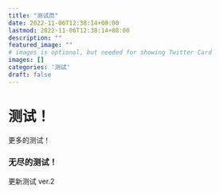 ```yaml
---
title: "测试页"
date: 2022-11-06T12:38:14+08:00
lastmod: 2022-11-06T12:38:14+08:00
description: ""
featured_image: ""
# images is optional, but needed for showing Twitter Card
images: []
categories: '测试'
draft: false
---
```


# 测试！
更多的测试！

### 无尽的测试！
更新测试 ver.2